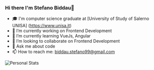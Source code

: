### Hi there I'm Stefano Biddau👋 
- 🎓 I'm computer science graduate at [University of Study of Salerno UNISA] (https://www.unisa.it)
- 🔭 I’m currently working on Frontend Development
- 🌱 I’m currently learning VueJs, Angular
- 👯 I’m looking to collaborate on Frontend Development
- 💬 Ask me about code
- 📫 How to reach me: biddau.stefano99@gmail.com
<img src="https://github-readme-stats.vercel.app/api?username=stefanBid&count_private=true&count_private=true&show_icons=true" alt="Personal Stats">
